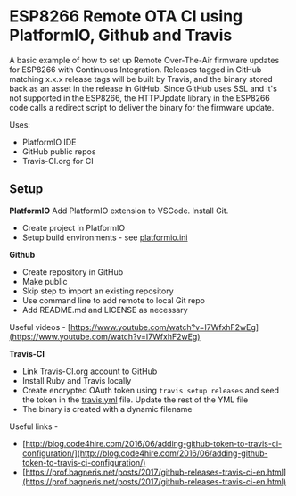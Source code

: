 # ESP8266 Remote OTA CI using PlatformIO, Github and Travis
A basic example of how to set up Remote Over-The-Air firmware updates for ESP8266 with Continuous Integration. Releases tagged in GitHub matching x.x.x release tags will be built by Travis, and the binary stored back as an asset in the release in GitHub.
Since GitHub uses SSL and it's not supported in the ESP8266, the HTTPUpdate library in the ESP8266 code calls a redirect script to deliver the binary for the firmware update. 
 
Uses:
 - PlatformIO IDE
 - GitHub public repos
 - Travis-CI.org for CI

## Setup
**PlatformIO**
Add PlatformIO extension to VSCode. Install Git.
 - Create project in PlatformIO
 - Setup build environments - see [platformio.ini](platformio.ini)

**Github**
 - Create repository in GitHub
 - Make public
 - Skip step to import an existing repository
 - Use command line to add remote to local Git repo
 - Add README.md and LICENSE as necessary

Useful videos - [https://www.youtube.com/watch?v=I7WfxhF2wEg](https://www.youtube.com/watch?v=I7WfxhF2wEg)

**Travis-CI**

 - Link Travis-CI.org account to GitHub
 - Install Ruby and Travis locally
 - Create encrypted OAuth token using `travis setup releases` and seed the token in the [travis.yml](.travis.yml) file. Update the rest of the YML file
 - The binary is created with a dynamic filename

Useful links -

 - [http://blog.code4hire.com/2016/06/adding-github-token-to-travis-ci-configuration/](http://blog.code4hire.com/2016/06/adding-github-token-to-travis-ci-configuration/)
 - [https://prof.bagneris.net/posts/2017/github-releases-travis-ci-en.html](https://prof.bagneris.net/posts/2017/github-releases-travis-ci-en.html)



<!--stackedit_data:
eyJoaXN0b3J5IjpbMjIyMDU2NzUwLDcxNDEyOTE5NiwyODI2NT
Q5MzIsOTM1NzgyMzQ2LDEwMDA4ODY2NDAsLTU2ODA4ODkyOSwt
MTE3NTMxMzQ1OSwtMTY1MTg1MzBdfQ==
-->